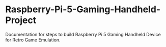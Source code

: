 # Raspberry-Pi-5-Gaming-Handheld-Project
Documentation for steps to build Raspberry Pi 5 Gaming Handheld Device for Retro Game Emulation.
